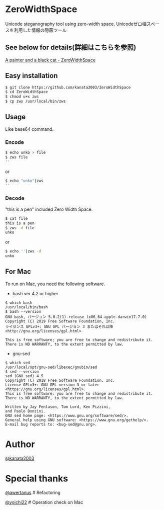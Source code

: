 # ZeroWidthSpace
Unicode steganography tool using zero-width space. Unicodeゼロ幅スペースを利用した情報の隠蔽ツール

## See below for details(詳細はこちらを参照)
[A painter and a black cat - ZeroWidthSpace](https://raintrees.net/projects/a-painter-and-a-black-cat/wiki/ZeroWidthSpace)

## Easy installation

```bash
$ git clone https://github.com/kanata2003/ZeroWidthSpace
$ cd ZeroWidthSpace
$ chmod u+x zws
$ cp zws /usr/local/bin/zws
```

## Usage

Like base64 command.

### Encode

```bash
$ echo unko > file
$ zws file
'‌⁢‌‌​​‍‍‌‍⁢‍​​‍‍‌‍‍⁢​​‍‍‌‍⁢⁢​​‍‍'
```

or

```bash
$ echo "unko"|zws
'‌⁢‌‌​​‍‍‌‍⁢‍​​‍‍‌‍‍⁢​​‍‍‌‍⁢⁢​​‍‍'
```

### Decode

"this is a pen" included Zero Width Space.

```bash
$ cat file
this is a pen‌⁢‌‌​​‍‍‌‍⁢‍​​‍‍‌‍‍⁢​​‍‍‌‍⁢⁢​​‍‍
$ zws -d file
unko
```

or

```bash
$ echo '‌⁢‌‌​​‍‍‌‍⁢‍​​‍‍‌‍‍⁢​​‍‍‌‍⁢⁢​​‍‍'|zws -d
unko
```

## For Mac

To run on Mac, you need the following software.

* bash ver 4.2 or higher

```
$ which bash
/usr/local/bin/bash
$ bash --version
GNU bash, バージョン 5.0.2(1)-release (x86_64-apple-darwin17.7.0)
Copyright (C) 2019 Free Software Foundation, Inc.
ライセンス GPLv3+: GNU GPL バージョン 3 またはそれ以降 <http://gnu.org/licenses/gpl.html>

This is free software; you are free to change and redistribute it.
There is NO WARRANTY, to the extent permitted by law.
```

* gnu-sed

```
$ which sed
/usr/local/opt/gnu-sed/libexec/gnubin/sed
$ sed --version
sed (GNU sed) 4.5
Copyright (C) 2018 Free Software Foundation, Inc.
License GPLv3+: GNU GPL version 3 or later <https://gnu.org/licenses/gpl.html>.
This is free software: you are free to change and redistribute it.
There is NO WARRANTY, to the extent permitted by law.

Written by Jay Fenlason, Tom Lord, Ken Pizzini,
and Paolo Bonzini.
GNU sed home page: <https://www.gnu.org/software/sed/>.
General help using GNU software: <https://www.gnu.org/gethelp/>.
E-mail bug reports to: <bug-sed@gnu.org>.
```

# Author

[@kanata2003](https://twitter.com/kanata201612)

# Special thanks

[@qwertanus](https://twitter.com/qwertanus) # Refactoring

[@yoichi22](https://twitter.com/yoichi22)  # Operation check on Mac

